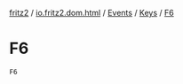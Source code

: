 [fritz2](../../../index.md) / [io.fritz2.dom.html](../../index.md) / [Events](../index.md) / [Keys](index.md) / [F6](./-f6.md)

# F6

`F6`